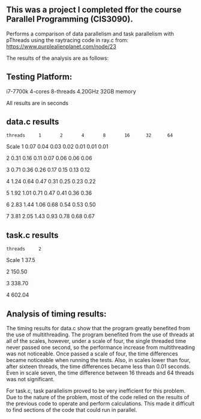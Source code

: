 ## This was a project I completed ffor the course Parallel Programming (CIS3090). 

Performs a comparison of data parallelism and task parallelism with pThreads using the raytracing code in ray.c from:
https://www.purplealienplanet.com/node/23

The results of the analysis are as follows:

## Testing Platform:
i7-7700k 4-cores 8-threads 4.20GHz 
32GB memory

All results are in seconds


## data.c results
    threads     1       2       4       8       16      32      64   
Scale
  1            0.07    0.04    0.03    0.02    0.01    0.01    0.01

  2            0.31    0.16    0.11    0.07    0.06    0.06    0.06

  3            0.71    0.36    0.26    0.17    0.15    0.13    0.12

  4            1.24    0.64    0.47    0.31    0.25    0.23    0.22

  5            1.92    1.01    0.71    0.47    0.41    0.36    0.36

  6            2.83    1.44    1.06    0.68    0.54    0.53    0.50

  7            3.81    2.05    1.43    0.93    0.78    0.68    0.67




## task.c results
    threads     2
Scale
  1           37.5

  2          150.50

  3          338.70

  4          602.04



## Analysis of timing results:
The timing results for data.c show that the program greatly benefited from the use of multithreading. 
The program benefited from the use of threads at all of the scales, however, under a scale of four, the 
single threaded time never passed one second, so the performance increase from multithreading was not 
noticeable. Once passed a scale of four, the time differences became noticeable when running the tests. 
Also, in scales lower than four, after sixteen threads, the time differences became less than 0.01 seconds. 
Even in scale seven, the time difference between 16 threads and 64 threads was not significant.

For task.c, task parallelism proved to be very inefficient for this problem. Due to the nature of the 
problem, most of the code relied on the results of the previous code to operate and perform calculations. 
This made it difficult to find sections of the code that could run in parallel.
